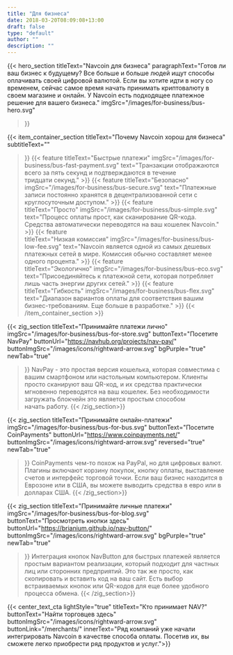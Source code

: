 ```yaml
---
title: "Для бизнеса"
date: 2018-03-20T08:09:08+13:00
draft: false
type: "default"
author: ""
description: ""
---
```

{{< hero_section
titleText="Navcoin для бизнеса"
paragraphText="Готов ли ваш бизнес к будущему? Все больше и больше людей ищут способы оплачивать своей цифровой валютой. Если вы хотите идти в ногу со временем, сейчас самое время начать принимать криптовалюту в своем магазине и онлайн. У Navcoin есть подходящее платежное решение для вашего&nbsp;бизнеса."
imgSrc="/images/for-business/bus-hero.svg"
>}}

{{< item_container_section 
    titleText="Почему Navcoin хорош для&nbsp;бизнеса"
    subtitleText=""
>}}
    {{< feature 
        titleText="Быстрые платежи"
        imgSrc="/images/for-business/bus-fast-payment.svg"
        text="Транзакции отображаются всего за пять секунд и подтверждаются в течение тридцати&nbsp;секунд."
    >}}
    {{< feature 
        titleText="Безопасно"
        imgSrc="/images/for-business/bus-secure.svg"
        text="Платежные записи постоянно хранятся в децентрализованной сети с круглосуточным&nbsp;доступом."
    >}}
    {{< feature                 
        titleText="Просто"
        imgSrc="/images/for-business/bus-simple.svg"
        text="Процесс оплаты прост, как сканирование QR-кода. Средства автоматически переводятся на ваш кошелек&nbsp;Navcoin."
    >}}
    {{< feature                 
        titleText="Низкая комиссия"
        imgSrc="/images/for-business/bus-low-fee.svg"
        text="Navcoin является одной из самых дешевых платежных сетей в мире. Комиссия обычно составляет менее одного&nbsp;процента."
    >}}
    {{< feature                 
        titleText="Экологично"
        imgSrc="/images/for-business/bus-eco.svg"
        text="Присоединяйтесь к платежной сети, которая потребляет лишь часть энергии других&nbsp;сетей."
    >}}
    {{< feature                 
        titleText="Гибкость"
        imgSrc="/images/for-business/bus-flex.svg"
        text="Диапазон вариантов оплаты для соответствия вашим бизнес-требованиям. Еще больше в&nbsp;разработке."
    >}}
{{< /item_container_section >}}

{{< zig_section
  titleText="Принимайте платежи лично"
  imgSrc="/images/for-business/bus-for-store.svg"
  buttonText="Посетите NavPay"
  buttonUrl="https://navhub.org/projects/nav-pay/"
  buttonImgSrc="/images/icons/rightward-arrow.svg"
  bgPurple="true"
  newTab="true"
>}}
NavPay - это простая версия кошелька, которая совместима с вашим смартфоном или настольным компьютером. Клиенты просто сканируют ваш QR-код, и их средства практически мгновенно переводятся на ваш кошелек. Без необходимости загружать блокчейн это является простым способом начать&nbsp;работу.
{{< /zig_section>}}

{{< zig_section
titleText="Принимайте онлайн-платежи"
imgSrc="/images/for-business/bus-for-bus.svg"
buttonText="Посетите CoinPayments"
buttonUrl="https://www.coinpayments.net/"
buttonImgSrc="/images/icons/rightward-arrow.svg"
reversed="true"
newTab="true"
>}}
CoinPayments чем-то похож на PayPal, но для цифровых валют. Плагины включают корзину покупок, кнопку оплаты, выставление счетов и интерфейс торговой точки. Если ваш бизнес находится в Еврозоне или в США, вы можете выводить средства в евро или в долларах&nbsp;США.
{{< /zig_section>}}

{{< zig_section
  titleText="Принимайте личные платежи"
  imgSrc="/images/for-business/bus-for-blog.svg"
  buttonText="Просмотреть кнопки здесь"
  buttonUrl="https://brianium.github.io/nav-button/"
  buttonImgSrc="/images/icons/rightward-arrow.svg"
  bgPurple="true"
  newTab="true"
>}}
Интеграция кнопок NavButton для быстрых платежей является простым вариантом реализации, который подходит для частных лиц или сторонних предприятий. Это так же просто, как скопировать и вставить код на ваш сайт. Есть выбор встраиваемых кнопок или QR-кодов для еще более удобного процесса&nbsp;обмена.
{{< /zig_section>}}

{{< center_text_cta
    lightStyle="true"
    titleText="Кто принимает NAV?"
    buttonText="Найти торговцев здесь"
    buttonImgSrc="/images/icons/rightward-arrow.svg"
    buttonLink="/merchants/"
    innerText="Ряд компаний уже начали интегрировать Navcoin в качестве способа оплаты. Посетив их, вы сможете легко приобрести ряд продуктов и&nbsp;услуг.">}}
